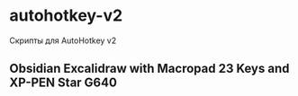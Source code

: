 # autohotkey-v2
Скрипты для AutoHotkey v2

## Obsidian Excalidraw with Macropad 23 Keys and XP-PEN Star G640
